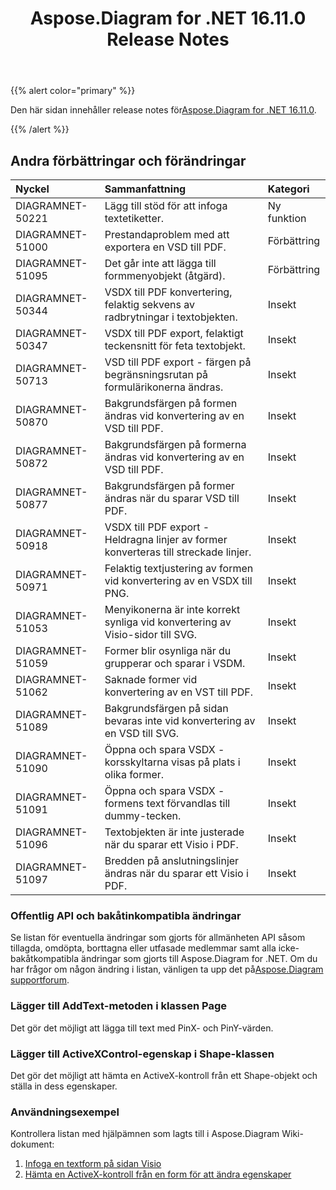 ﻿---
title: Aspose.Diagram for .NET 16.11.0 Release Notes
type: docs
weight: 20
url: /sv/net/aspose-diagram-for-net-16-11-0-release-notes/
---
{{% alert color="primary" %}} 

 Den här sidan innehåller release notes för[Aspose.Diagram for .NET 16.11.0](https://www.nuget.org/packages/Aspose.Diagram/16.11.0).

{{% /alert %}} 
## **Andra förbättringar och förändringar**

|**Nyckel**|**Sammanfattning**|**Kategori**|
|:- |:- |:- |
|DIAGRAMNET-50221|Lägg till stöd för att infoga textetiketter.|Ny funktion|
|DIAGRAMNET-51000|Prestandaproblem med att exportera en VSD till PDF.|Förbättring|
|DIAGRAMNET-51095|Det går inte att lägga till formmenyobjekt (åtgärd).|Förbättring|
|DIAGRAMNET-50344|VSDX till PDF konvertering, felaktig sekvens av radbrytningar i textobjekten.|Insekt|
|DIAGRAMNET-50347|VSDX till PDF export, felaktigt teckensnitt för feta textobjekt.|Insekt|
|DIAGRAMNET-50713|VSD till PDF export - färgen på begränsningsrutan på formulärikonerna ändras.|Insekt|
|DIAGRAMNET-50870|Bakgrundsfärgen på formen ändras vid konvertering av en VSD till PDF.|Insekt|
|DIAGRAMNET-50872|Bakgrundsfärgen på formerna ändras vid konvertering av en VSD till PDF.|Insekt|
|DIAGRAMNET-50877|Bakgrundsfärgen på former ändras när du sparar VSD till PDF.|Insekt|
|DIAGRAMNET-50918|VSDX till PDF export - Heldragna linjer av former konverteras till streckade linjer.|Insekt|
|DIAGRAMNET-50971|Felaktig textjustering av formen vid konvertering av en VSDX till PNG.|Insekt|
|DIAGRAMNET-51053|Menyikonerna är inte korrekt synliga vid konvertering av Visio-sidor till SVG.|Insekt|
|DIAGRAMNET-51059|Former blir osynliga när du grupperar och sparar i VSDM.|Insekt|
|DIAGRAMNET-51062|Saknade former vid konvertering av en VST till PDF.|Insekt|
|DIAGRAMNET-51089|Bakgrundsfärgen på sidan bevaras inte vid konvertering av en VSD till SVG.|Insekt|
|DIAGRAMNET-51090|Öppna och spara VSDX - korsskyltarna visas på plats i olika former.|Insekt|
|DIAGRAMNET-51091|Öppna och spara VSDX - formens text förvandlas till dummy-tecken.|Insekt|
|DIAGRAMNET-51096|Textobjekten är inte justerade när du sparar ett Visio i PDF.|Insekt|
|DIAGRAMNET-51097|Bredden på anslutningslinjer ändras när du sparar ett Visio i PDF.|Insekt|
### **Offentlig API och bakåtinkompatibla ändringar**
Se listan för eventuella ändringar som gjorts för allmänheten API såsom tillagda, omdöpta, borttagna eller utfasade medlemmar samt alla icke-bakåtkompatibla ändringar som gjorts till Aspose.Diagram for .NET. Om du har frågor om någon ändring i listan, vänligen ta upp det på[Aspose.Diagram supportforum](https://forum.aspose.com/c/diagram/17).
### **Lägger till AddText-metoden i klassen Page**
Det gör det möjligt att lägga till text med PinX- och PinY-värden.
### **Lägger till ActiveXControl-egenskap i Shape-klassen**
Det gör det möjligt att hämta en ActiveX-kontroll från ett Shape-objekt och ställa in dess egenskaper.
### **Användningsexempel**
Kontrollera listan med hjälpämnen som lagts till i Aspose.Diagram Wiki-dokument:

1. [Infoga en textform på sidan Visio](/diagram/sv/net/working-with-text/#insert-a-text-shape-in-the-visio-page)
1. [Hämta en ActiveX-kontroll från en form för att ändra egenskaper](/diagram/sv/net/retrieve-an-activex-control-from-a-shape-object-to-modify-properties/)
